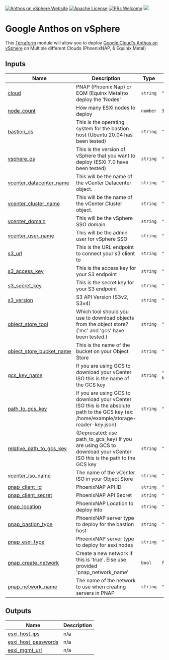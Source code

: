 [![Anthos on vSphere Website](https://img.shields.io/badge/Website-cloud.google.com/anthos-blue)](https://cloud.google.com/anthos) [![Apache License](https://img.shields.io/github/license/GCPartner/terraform-gcpartner-anthos-vsphere)](https://github.com/GCPartner/terraform-gcpartner-anthos-vsphere/blob/main/LICENSE) [![PRs Welcome](https://img.shields.io/badge/PRs-welcome-brightgreen.svg?style=flat-square)](https://github.com/GCPartner/terraform-gcpartner-anthos-vsphere/pulls) ![](https://img.shields.io/badge/Stability-Experimental-red.svg)
# Google Anthos on vSphere
This [Terraform](http://terraform.io) module will allow you to deploy [Google Cloud's Anthos on vSphere](https://cloud.google.com/anthos) on Multiple different Clouds (PhoenixNAP, & Equinix Metal)

<!-- BEGIN_TF_DOCS -->
## Inputs

| Name | Description | Type | Default | Required |
|------|-------------|------|---------|:--------:|
| <a name="input_cloud"></a> [cloud](#input\_cloud) | PNAP (Phoenix Nap) or EQM (Equinx Metal)to deploy the 'Nodes' | `string` | `"PNAP"` | no |
| <a name="input_node_count"></a> [node\_count](#input\_node\_count) | How many ESXi nodes to deploy | `number` | `3` | no |
| <a name="input_bastion_os"></a> [bastion\_os](#input\_bastion\_os) | This is the operating system for the bastion host (Ubuntu 20.04 has been tested) | `string` | `"ubuntu_20_04"` | no |
| <a name="input_vsphere_os"></a> [vsphere\_os](#input\_vsphere\_os) | This is the version of vSphere that you want to deploy (ESXi 7.0 have been tested) | `string` | `"vmware_esxi_7"` | no |
| <a name="input_vcenter_datacenter_name"></a> [vcenter\_datacenter\_name](#input\_vcenter\_datacenter\_name) | This will be the name of the vCenter Datacenter object. | `string` | `"Google"` | no |
| <a name="input_vcenter_cluster_name"></a> [vcenter\_cluster\_name](#input\_vcenter\_cluster\_name) | This will be the name of the vCenter Cluster object. | `string` | `"Anthos"` | no |
| <a name="input_vcenter_domain"></a> [vcenter\_domain](#input\_vcenter\_domain) | This will be the vSphere SSO domain. | `string` | `"vsphere.local"` | no |
| <a name="input_vcenter_user_name"></a> [vcenter\_user\_name](#input\_vcenter\_user\_name) | This will be the admin user for vSphere SSO | `string` | `"Administrator"` | no |
| <a name="input_s3_url"></a> [s3\_url](#input\_s3\_url) | This is the URL endpoint to connect your s3 client to | `string` | `"https://s3.example.com"` | no |
| <a name="input_s3_access_key"></a> [s3\_access\_key](#input\_s3\_access\_key) | This is the access key for your S3 endpoint | `string` | `"S3_ACCESS_KEY"` | no |
| <a name="input_s3_secret_key"></a> [s3\_secret\_key](#input\_s3\_secret\_key) | This is the secret key for your S3 endpoint | `string` | `"S3_SECRET_KEY"` | no |
| <a name="input_s3_version"></a> [s3\_version](#input\_s3\_version) | S3 API Version (S3v2, S3v4) | `string` | `"S3v4"` | no |
| <a name="input_object_store_tool"></a> [object\_store\_tool](#input\_object\_store\_tool) | Which tool should you use to download objects from the object store? ('mc' and 'gcs' have been tested.) | `string` | `"mc"` | no |
| <a name="input_object_store_bucket_name"></a> [object\_store\_bucket\_name](#input\_object\_store\_bucket\_name) | This is the name of the bucket on your Object Store | `string` | `"vmware"` | no |
| <a name="input_gcs_key_name"></a> [gcs\_key\_name](#input\_gcs\_key\_name) | If you are using GCS to download your vCenter ISO this is the name of the GCS key | `string` | `"storage-reader-key.json"` | no |
| <a name="input_path_to_gcs_key"></a> [path\_to\_gcs\_key](#input\_path\_to\_gcs\_key) | If you are using GCS to download your vCenter ISO this is the absolute path to the GCS key (ex: /home/example/storage-reader-key.json) | `string` | `"null"` | no |
| <a name="input_relative_path_to_gcs_key"></a> [relative\_path\_to\_gcs\_key](#input\_relative\_path\_to\_gcs\_key) | (Deprecated: use path\_to\_gcs\_key) If you are using GCS to download your vCenter ISO this is the path to the GCS key | `string` | `"null"` | no |
| <a name="input_vcenter_iso_name"></a> [vcenter\_iso\_name](#input\_vcenter\_iso\_name) | The name of the vCenter ISO in your Object Store | `string` | `"null"` | no |
| <a name="input_pnap_client_id"></a> [pnap\_client\_id](#input\_pnap\_client\_id) | PhoenixNAP API ID | `string` | `"null"` | no |
| <a name="input_pnap_client_secret"></a> [pnap\_client\_secret](#input\_pnap\_client\_secret) | PhoenixNAP API Secret | `string` | `"null"` | no |
| <a name="input_pnap_location"></a> [pnap\_location](#input\_pnap\_location) | PhoenixNAP Location to deploy into | `string` | `"ASH"` | no |
| <a name="input_pnap_bastion_type"></a> [pnap\_bastion\_type](#input\_pnap\_bastion\_type) | PhoenixNAP server type to deploy for the bastion host | `string` | `"s2.c1.medium"` | no |
| <a name="input_pnap_esxi_type"></a> [pnap\_esxi\_type](#input\_pnap\_esxi\_type) | PhoenixNAP server type to deploy for esxi nodes | `string` | `"s2.c1.medium"` | no |
| <a name="input_pnap_create_network"></a> [pnap\_create\_network](#input\_pnap\_create\_network) | Create a new network if this is 'true'. Else use provided 'pnap\_network\_name' | `bool` | `false` | no |
| <a name="input_pnap_network_name"></a> [pnap\_network\_name](#input\_pnap\_network\_name) | The name of the network to use when creating servers in PNAP | `string` | `"null"` | no |

## Outputs

| Name | Description |
|------|-------------|
| <a name="output_esxi_host_ips"></a> [esxi\_host\_ips](#output\_esxi\_host\_ips) | n/a |
| <a name="output_esxi_host_passwords"></a> [esxi\_host\_passwords](#output\_esxi\_host\_passwords) | n/a |
| <a name="output_esxi_mgmt_url"></a> [esxi\_mgmt\_url](#output\_esxi\_mgmt\_url) | n/a |
<!-- END_TF_DOCS -->